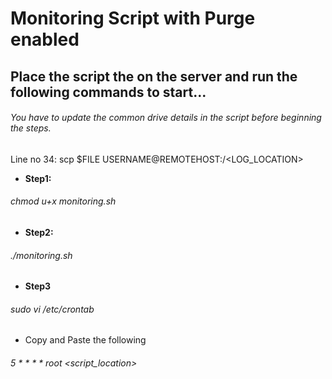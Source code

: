 # Monitoring Script with Purge enabled
## Place the script the on the server and run the following commands to start...

###### You have to update the common drive details in the script before beginning the steps.
Line no 34: scp $FILE USERNAME@REMOTEHOST:/<LOG_LOCATION>

- **Step1:** 
###### chmod u+x monitoring.sh
- **Step2:** 
###### ./monitoring.sh
- **Step3**
###### sudo vi /etc/crontab
- Copy and Paste the following
###### 5 * * * * root <script_location>
